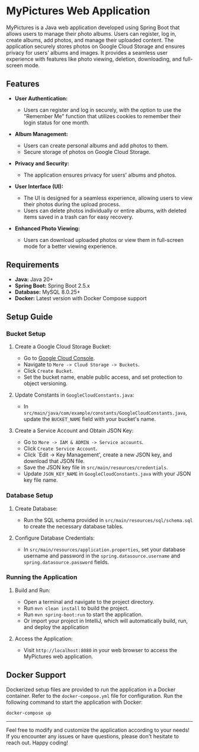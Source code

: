 # MyPictures Web Application

MyPictures is a Java web application developed using Spring Boot that allows users to manage their photo albums. Users can register, log in, create albums, add photos, and manage their uploaded content. The application securely stores photos on Google Cloud Storage and ensures privacy for users' albums and images. It provides a seamless user experience with features like photo viewing, deletion, downloading, and full-screen mode.

## Features

- **User Authentication:**
  - Users can register and log in securely, with the option to use the "Remember Me" function that utilizes cookies to remember their login status for one month.

- **Album Management:**
  - Users can create personal albums and add photos to them.
  - Secure storage of photos on Google Cloud Storage.

- **Privacy and Security:**
  - The application ensures privacy for users' albums and photos.

- **User Interface (UI):**
  - The UI is designed for a seamless experience, allowing users to view their photos during the upload process.
  - Users can delete photos individually or entire albums, with deleted items saved in a trash can for easy recovery.

- **Enhanced Photo Viewing:**
  - Users can download uploaded photos or view them in full-screen mode for a better viewing experience.

## Requirements

- **Java:** Java 20+
- **Spring Boot:** Spring Boot 2.5.x
- **Database:** MySQL 8.0.25+
- **Docker:** Latest version with Docker Compose support

## Setup Guide

### Bucket Setup

1. Create a Google Cloud Storage Bucket:
   - Go to [Google Cloud Console](https://console.cloud.google.com/).
   - Navigate to `More -> Cloud Storage -> Buckets`.
   - Click `Create Bucket`.
   - Set the bucket name, enable public access, and set protection to object versioning.
   
2. Update Constants in `GoogleCloudConstants.java`:
   - In `src/main/java/com/example/constants/GoogleCloudConstants.java`, update the `BUCKET_NAME` field with your bucket's name.
   
3. Create a Service Account and Obtain JSON Key:
   - Go to `More -> IAM & ADMIN -> Service accounts`.
   - Click `Create Service Account`.
   - Click `Edit -> Key Management', create a new JSON key, and download that JSON file.
   - Save the JSON key file in `src/main/resources/credentials`.
   - Update `JSON_KEY_NAME` in `GoogleCloudConstants.java` with your JSON key file name.

### Database Setup

1. Create Database:
   - Run the SQL schema provided in `src/main/resources/sql/schema.sql` to create the necessary database tables.

2. Configure Database Credentials:
   - In `src/main/resources/application.properties`, set your database username and password in the `spring.datasource.username` and `spring.datasource.password` fields.

### Running the Application

1. Build and Run:
   - Open a terminal and navigate to the project directory.
   - Run `mvn clean install` to build the project.
   - Run `mvn spring-boot:run` to start the application.
   - Or import your project in IntelliJ, which will automatically build, run, and deploy the application

2. Access the Application:
   - Visit `http://localhost:8080` in your web browser to access the MyPictures web application.

## Docker Support

Dockerized setup files are provided to run the application in a Docker container. Refer to the `docker-compose.yml` file for configuration. Run the following command to start the application with Docker:

```bash
docker-compose up
```
---

Feel free to modify and customize the application according to your needs! If you encounter any issues or have questions, please don't hesitate to reach out. Happy coding!
